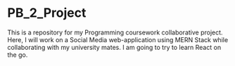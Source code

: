 # PB_2_Project
This is a repository for my Programming coursework collaborative project. Here, I will work on a Social Media web-application using MERN Stack while collaborating with my university mates. I am going to try to learn React on the go. 
